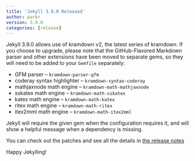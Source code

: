 ```yaml
---
title: 'Jekyll 3.9.0 Released'
author: parkr
version: 3.9.0
categories: [release]
---
```


Jekyll 3.9.0 allows use of kramdown v2, the latest series of kramdown. If you choose to upgrade, please note that the GitHub-Flavored Markdown parser and other extensions have been moved to separate gems, so they will need to be added to your `Gemfile` separately:

- GFM parser – `kramdown-parser-gfm`
- coderay syntax highlighter – `kramdown-syntax-coderay`
- mathjaxnode math engine – `kramdown-math-mathjaxnode`
- sskatex math engine – `kramdown-math-sskatex`
- katex math engine – `kramdown-math-katex`
- ritex math engine – `kramdown-math-ritex`
- itex2mml math engine – `kramdown-math-itex2mml`

Jekyll will require the given gem when the configuration requires it, and will show a helpful message when a dependency is missing.

You can check out the patches and see all the details in [the release notes](/docs/history/#v3-9-0)

Happy Jekylling!
